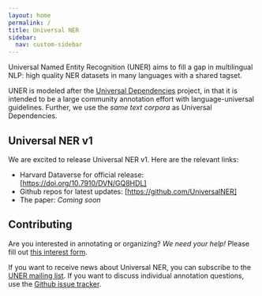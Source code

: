 ```yaml
---
layout: home
permalink: /
title: Universal NER
sidebar:
  nav: custom-sidebar
---
```


Universal Named Entity Recognition (UNER) aims to fill a gap in multilingual NLP: high quality NER datasets 
in many languages with a shared tagset.

UNER is modeled after the [Universal Dependencies](https://universaldependencies.org/) project, in that
it is intended to be a large community annotation effort with language-universal guidelines. Further, we use the _same text corpora_ as Universal Dependencies. 

## Universal NER v1

We are excited to release Universal NER v1. Here are the relevant links:

- Harvard Dataverse for official release: [https://doi.org/10.7910/DVN/GQ8HDL]
- Github repos for latest updates: [https://github.com/UniversalNER]
- The paper: _Coming soon_

## Contributing

Are you interested in annotating or organizing? _We need your help!_ Please fill out [this interest form](https://forms.gle/FWnXwgnKCbgdA6JM6).

If you want to receive news about Universal NER, you can subscribe to the [UNER mailing list](https://groups.google.com/g/ner-for-universaldependencies). If you want to discuss individual annotation questions, use the [Github issue tracker](https://github.com/mayhewsw/UniversalNER/issues).
